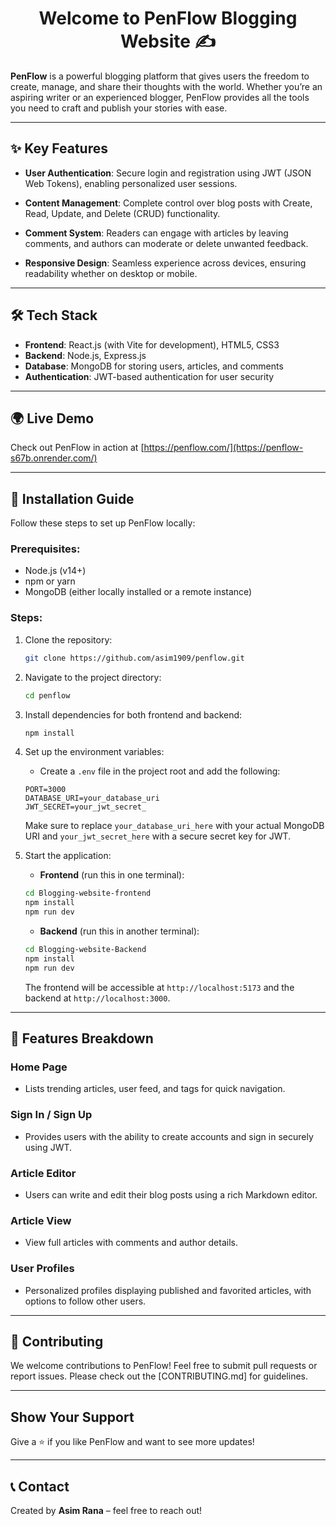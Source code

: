 <h1 align="center">Welcome to PenFlow Blogging Website ✍️</h1>

**PenFlow** is a powerful blogging platform that gives users the freedom to create, manage, and share their thoughts with the world. Whether you’re an aspiring writer or an experienced blogger, PenFlow provides all the tools you need to craft and publish your stories with ease.

---

## ✨ Key Features

- **User Authentication**: Secure login and registration using JWT (JSON Web Tokens), enabling personalized user sessions.
  
- **Content Management**: Complete control over blog posts with Create, Read, Update, and Delete (CRUD) functionality.

- **Comment System**: Readers can engage with articles by leaving comments, and authors can moderate or delete unwanted feedback.

- **Responsive Design**: Seamless experience across devices, ensuring readability whether on desktop or mobile.

---

## 🛠️ Tech Stack

- **Frontend**: React.js (with Vite for development), HTML5, CSS3
- **Backend**: Node.js, Express.js
- **Database**: MongoDB for storing users, articles, and comments
- **Authentication**: JWT-based authentication for user security

---

## 🌍 Live Demo

Check out PenFlow in action at [https://penflow.com/](https://penflow-s67b.onrender.com/)

---

## 🔧 Installation Guide

Follow these steps to set up PenFlow locally:

### Prerequisites:
- Node.js (v14+)
- npm or yarn
- MongoDB (either locally installed or a remote instance)

### Steps:

1. Clone the repository:
    ```bash
    git clone https://github.com/asim1909/penflow.git
    ```

2. Navigate to the project directory:
    ```bash
    cd penflow
    ```

3. Install dependencies for both frontend and backend:
    ```bash
    npm install
    ```

4. Set up the environment variables:
   - Create a `.env` file in the project root and add the following:

    ```plaintext
    PORT=3000
    DATABASE_URI=your_database_uri
    JWT_SECRET=your_jwt_secret_
    ```

    Make sure to replace `your_database_uri_here` with your actual MongoDB URI and `your_jwt_secret_here` with a secure secret key for JWT.

5. Start the application:

   - **Frontend** (run this in one terminal):
    ```bash
    cd Blogging-website-frontend
    npm install
    npm run dev
    ```

   - **Backend** (run this in another terminal):
    ```bash
    cd Blogging-website-Backend
    npm install
    npm run dev
    ```

    The frontend will be accessible at `http://localhost:5173` and the backend at `http://localhost:3000`.

---

## 🚀 Features Breakdown

### Home Page
- Lists trending articles, user feed, and tags for quick navigation.

### Sign In / Sign Up
- Provides users with the ability to create accounts and sign in securely using JWT.

### Article Editor
- Users can write and edit their blog posts using a rich Markdown editor.

### Article View
- View full articles with comments and author details.

### User Profiles
- Personalized profiles displaying published and favorited articles, with options to follow other users.

---

## 🤝 Contributing

We welcome contributions to PenFlow! Feel free to submit pull requests or report issues. Please check out the [CONTRIBUTING.md] for guidelines.

---

## Show Your Support

Give a ⭐️ if you like PenFlow and want to see more updates!

---

## 📞 Contact

Created by **Asim Rana** – feel free to reach out!
